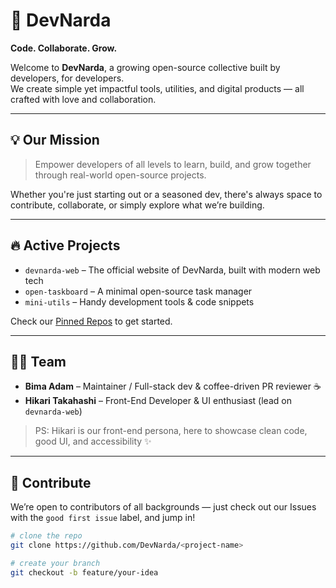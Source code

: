 # 🚀 DevNarda

**Code. Collaborate. Grow.**

Welcome to **DevNarda**, a growing open-source collective built by developers, for developers.  
We create simple yet impactful tools, utilities, and digital products — all crafted with love and collaboration.

---

## 💡 Our Mission

> Empower developers of all levels to learn, build, and grow together through real-world open-source projects.

Whether you're just starting out or a seasoned dev, there's always space to contribute, collaborate, or simply explore what we’re building.

---

## 🔥 Active Projects

- `devnarda-web` – The official website of DevNarda, built with modern web tech  
- `open-taskboard` – A minimal open-source task manager  
- `mini-utils` – Handy development tools & code snippets

Check our [Pinned Repos](https://github.com/DevNarda) to get started.

---

## 👩‍💻 Team

- **Bima Adam** – Maintainer / Full-stack dev & coffee-driven PR reviewer ☕  
- **Hikari Takahashi** – Front-End Developer & UI enthusiast (lead on `devnarda-web`)

> PS: Hikari is our front-end persona, here to showcase clean code, good UI, and accessibility ✨

---

## 🤝 Contribute

We’re open to contributors of all backgrounds — just check out our Issues with the `good first issue` label, and jump in!

```bash
# clone the repo
git clone https://github.com/DevNarda/<project-name>

# create your branch
git checkout -b feature/your-idea
